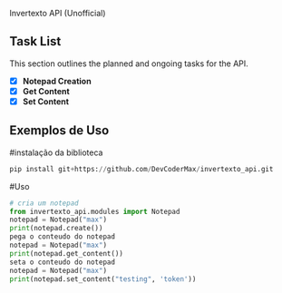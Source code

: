 Invertexto API (Unofficial)

## Task List

This section outlines the planned and ongoing tasks for the API.

- [x] **Notepad Creation**
- [x] **Get Content**
- [x] **Set Content**

## Exemplos de Uso

#instalação da biblioteca
```python
pip install git+https://github.com/DevCoderMax/invertexto_api.git
```
#Uso
```python
# cria um notepad
from invertexto_api.modules import Notepad
notepad = Notepad("max")
print(notepad.create())
pega o conteudo do notepad
notepad = Notepad("max")
print(notepad.get_content())
seta o conteudo do notepad
notepad = Notepad("max")
print(notepad.set_content("testing", 'token')) 
```

